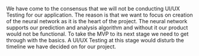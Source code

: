 We have come to the consensus that we will not be conducting UI/UX Testing for our application. The reason is that we want to focus on creation of the neural network as it is the heart of the project. The neural network supports our prediction and analysis algorithm and without it our product would not be functional. To take the MVP to its next stage we need to get through with the basics. A UI/UX Testing at this stage would disturb the timeline we have decided on for our project.
